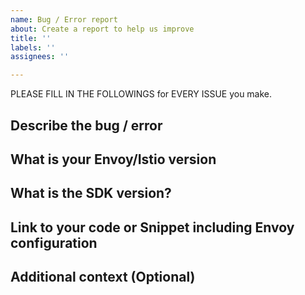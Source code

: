 ```yaml
---
name: Bug / Error report
about: Create a report to help us improve
title: ''
labels: ''
assignees: ''

---
```


PLEASE FILL IN THE FOLLOWINGS for EVERY ISSUE you make.

## Describe the bug / error

## What is your Envoy/Istio version

## What is the SDK version?

## Link to your code or Snippet including Envoy configuration

## Additional context (Optional)
